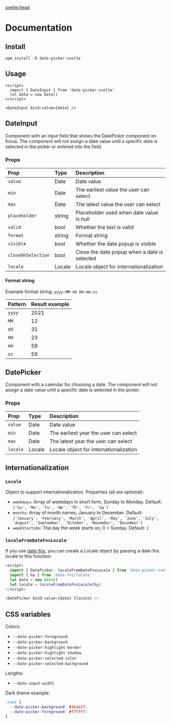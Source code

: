<svelte:head>

  <title>Docs • Date Picker Svelte</title>
</svelte:head>

# Documentation

## Install

```
npm install -D date-picker-svelte
```

## Usage

```svelte
<script>
  import { DateInput } from 'date-picker-svelte'
  let date = new Date()
</script>

<DateInput bind:value={date} />
```

## DateInput

Component with an input field that shows the DatePicker component on focus. 
The component will not assign a date value until a specific date is selected in the picker or entered into the field.

### Props

| Prop                  | Type   | Description                                                                 |
|:----------------------|:-------|:----------------------------------------------------------------------------|
| `value`               | Date   | Date value                                                                  |
| `min`                 | Date   | The earliest value the user can select                                      |
| `max`                 | Date   | The latest value the user can select                                        |
| `placeholder`         | string | Placeholder used when date value is null                                    |
| `valid`               | bool   | Whether the text is valid                                                   |
| `format`              | string | Format string                                                               |
| `visible`             | bool   | Whether the date popup is visible                                           |
| `closeOnSelection`    | bool   | Close the date popup when a date is selected                                |
| `locale`              | Locale | Locale object for internationalization                                      |

#### Format string

Example format string: `yyyy-MM-dd HH:mm:ss`

| Pattern | Result example |
| :------ | :------------- |
| `yyyy`  | 2021           |
| `MM`    | 12             |
| `dd`    | 31             |
| `HH`    | 23             |
| `mm`    | 59             |
| `ss`    | 59             |

## DatePicker

Component with a calendar for choosing a date.
The component will not assign a date value until a specific date is selected in the picker.

### Props

| Prop                 | Type   | Description                            |
|:---------------------| :----- | :------------------------------------- |
| `value`              | Date   | Date value                             |
| `min`                | Date   | The earliest year the user can select  |
| `max`                | Date   | The latest year the user can select    |
| `locale`             | Locale | Locale object for internationalization |

## Internationalization

### `Locale`

Object to support internationalization. Properties (all are optional):

- `weekdays`: Array of weekdays in short form, Sunday to Monday. Default: `['Su', 'Mo', 'Tu', 'We', 'Th', 'Fr', 'Sa']`
- `months`: Array of month names, January to December. Default: `['January', 'February', 'March', 'April', 'May', 'June', 'July', 'August', 'September', 'October', 'November', 'December']`
- `weekStartsOn`: The day the week starts on, 0 = Sunday. Default: `1`

### `localeFromDateFnsLocale`

If you use [date-fns](https://date-fns.org/), you can create a Locale object by passing a date-fns locale to this function:

```js
<script>
  import { DatePicker, localeFromDateFnsLocale } from 'date-picker-svelte'
  import { hy } from 'date-fns/locale'
  let date = new Date()
  let locale = localeFromDateFnsLocale(hy)
</script>

<DatePicker bind:value={date} {locale} />
```

## CSS variables

Colors:

- `--date-picker-foreground`
- `--date-picker-background`
- `--date-picker-highlight-border`
- `--date-picker-highlight-shadow`
- `--date-picker-selected-color`
- `--date-picker-selected-background`

Lengths:

- `--date-input-width`

Dark theme example:

```css
:root {
  --date-picker-background: #1b1e27;
  --date-picker-foreground: #f7f7f7;
}
```
